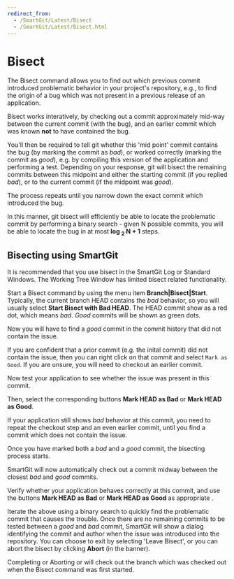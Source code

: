 ```yaml
---
redirect_from:
  - /SmartGit/Latest/Bisect
  - /SmartGit/Latest/Bisect.html
---
```

# Bisect

The Bisect command allows you to find out which previous commit introduced problematic behavior in your project's repository, e.g., to find the origin of a bug which was not present in a previous release of an application.

Bisect works interatively, by checking out a commit approximately mid-way between the current commit (with the bug), and an earlier commit which was known **not** to have contained the bug.

You'll then be required to tell git whether this 'mid point' commit contains the bug (by marking the commit as *bad*), or worked correctly (marking the commit as *good*), e.g. by compiling this version of the application and performing a test.
Depending on your response, git will bisect the remaining commits between this midpoint and either the starting commit (if you replied *bad*), or to the current commit (if the midpoint was *good*).

The process repeats until you narrow down the exact commit which introduced the bug.

In this manner, git bisect will efficiently be able to locate the problematic commit by performing a binary search - given N possible commits, you will be able to locate the bug in at most **log <sub>2</sub> N + 1** steps.

## Bisecting using SmartGit

It is recommended that you use bisect in the SmartGit Log or Standard Windows. The Working Tree Window has limited bisect related functionality.

Start a Bisect command by using the menu item **Branch\|Bisect\|Start**.
Typically, the current branch HEAD contains the *bad* behavior, so you will usually select **Start Bisect with Bad HEAD**.
The HEAD commit show as a red dot, which means *bad*. *Good* commits will be shown as green dots.

Now you will have to find a *good* commit in the commit history that did not contain the issue.

If you are confident that a prior commit (e.g. the inital commit) did not contain the issue, then you can right click on that commit and select `Mark as Good`.
If you are unsure, you will need to checkout an earlier commit.

Now test your application to see whether the issue was present in this commit.

Then, select the corresponding buttons **Mark HEAD as Bad** or **Mark HEAD as Good**.

If your application still shows *bad* behavior at this commit, you need to repeat the checkout step and an even earlier commit, until you find a commit which does not contain the issue.

Once you have marked both a *bad* and a *good* commit, the bisecting process starts.

SmartGit will now automatically check out a commit midway between the closest *bad* and *good* commits.

Verify whether your application behaves correctly at this commit, and use the buttons **Mark HEAD as Bad** or **Mark HEAD as Good** as appropriate .

Iterate the above using a binary search to quickly find the problematic commit that causes the trouble.
Once there are no remaining commits to be tested between a *good* and *bad* commit, SmartGit will show a dialog identifying the commit and author when the issue was introduced into the repository.
You can choose to exit by selecting 'Leave Bisect', or you can abort the bisect by clicking **Abort** (in the banner).

Completing or Aborting or will check out the branch which was checked out when the Bisect command was first started.

